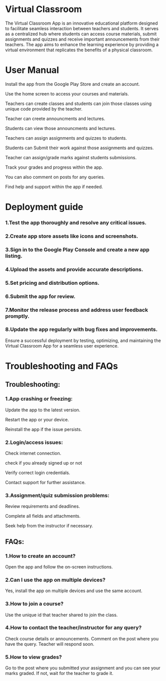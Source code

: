 # Virtual Classroom

The Virtual Classroom App is an innovative educational platform designed to facilitate seamless interaction between teachers and students. It serves as a centralized hub where students can access course materials, submit assignments and quizzes and receive important announcements from their teachers. The app aims to enhance the learning experience by providing a virtual environment that replicates the benefits of a physical classroom.

# User Manual

Install the app from the Google Play Store and create an account.

Use the home screen to access your courses and materials.

Teachers can create classes and students can join those classes using unique code provided by the teacher.

Teacher can creete announcments and lectures.

Students can view those announcments and lectures.

Teachers can assign assignments and quizzes to students.

Students can Submit their work against those assignments and quizzes.

Teacher can assign/grade marks against students submissions.

Track your grades and progress within the app.

You can also comment on posts for any queries.

Find help and support within the app if needed.

# Deployment guide

### 1.Test the app thoroughly and resolve any critical issues.

### 2.Create app store assets like icons and screenshots.

### 3.Sign in to the Google Play Console and create a new app listing.

### 4.Upload the assets and provide accurate descriptions.

### 5.Set pricing and distribution options.

### 6.Submit the app for review.

### 7.Monitor the release process and address user feedback promptly.

### 8.Update the app regularly with bug fixes and improvements.

Ensure a successful deployment by testing, optimizing, and maintaining the Virtual Classroom App for a seamless user experience.


# Troubleshooting and FAQs

## Troubleshooting:

### 1.App crashing or freezing:

Update the app to the latest version.

Restart the app or your device.

Reinstall the app if the issue persists.

### 2.Login/access issues:

Check internet connection.

check if you already signed up or not

Verify correct login credentials.

Contact support for further assistance.

### 3.Assignment/quiz submission problems:

Review requirements and deadlines.

Complete all fields and attachments.

Seek help from the instructor if necessary.

## FAQs:

### 1.How to create an account?

Open the app and follow the on-screen instructions.

### 2.Can I use the app on multiple devices?

Yes, install the app on multiple devices and use the same account.

### 3.How to join a course?

Use the unique id that teacher shared to join the class.

### 4.How to contact the teacher/instructor for any query?

Check course details or announcements.
Comment on the post where you have the query.
Teacher will respond soon.

### 5.How to view grades?

Go to the post where you submitted your assignment and you can see your marks graded.
If not, wait for the teacher to grade it.
